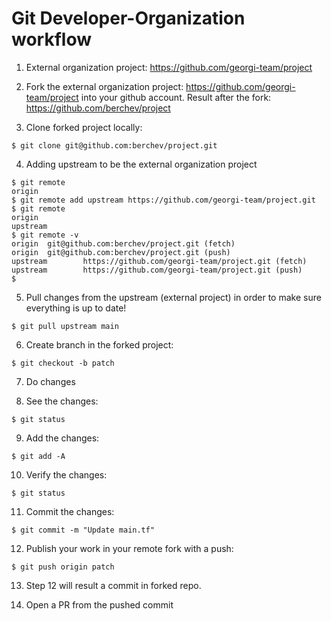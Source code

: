 # Git Developer-Organization workflow

1. External organization project: https://github.com/georgi-team/project

2. Fork the external organization project: https://github.com/georgi-team/project into your github account. Result after the fork: https://github.com/berchev/project

3. Clone forked project locally: 

```
$ git clone git@github.com:berchev/project.git
```

4. Adding upstream to be the external organization project

```
$ git remote
origin
$ git remote add upstream https://github.com/georgi-team/project.git 
$ git remote
origin
upstream
$ git remote -v
origin  git@github.com:berchev/project.git (fetch)
origin  git@github.com:berchev/project.git (push)
upstream        https://github.com/georgi-team/project.git (fetch)
upstream        https://github.com/georgi-team/project.git (push)
$ 
```

5. Pull changes from the upstream (external project) in order to make sure everything is up to date!

```
$ git pull upstream main
```

6. Create branch in the forked project:

```
$ git checkout -b patch
```

7. Do changes

8. See the changes:

```
$ git status
```

9. Add the changes:

```
$ git add -A
```

10. Verify the changes:

```
$ git status
```

11. Commit the changes:

```
$ git commit -m "Update main.tf"
```

12. Publish your work in your remote fork with a push:

```
$ git push origin patch
```

13. Step 12 will result a commit in forked repo.

14. Open a PR from the pushed commit
